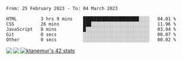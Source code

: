 <!--START_SECTION:waka-->

```text
From: 25 February 2023 - To: 04 March 2023

HTML         3 hrs 9 mins    █████████████████████░░░░   84.01 %
CSS          26 mins         ███░░░░░░░░░░░░░░░░░░░░░░   11.96 %
JavaScript   8 mins          █░░░░░░░░░░░░░░░░░░░░░░░░   03.94 %
Git          0 secs          ░░░░░░░░░░░░░░░░░░░░░░░░░   00.07 %
Other        0 secs          ░░░░░░░░░░░░░░░░░░░░░░░░░   00.02 %
```

<!--END_SECTION:waka-->
<a href="https://github.com/anuraghazra/github-readme-stats">
  <img align="left" src="https://github-readme-stats.vercel.app/api?username=Tanesan&count_private=true&show_icons=true" />
<img align="left" src="https://github-readme-stats.vercel.app/api/top-langs/?username=Tanesan" />
</a>

[![ktanemur's 42 stats](https://badge42.vercel.app/api/v2/cl1wslf6s002109l771rng2w8/stats?cursusId=21&coalitionId=62)](https://github.com/JaeSeoKim/badge42)
